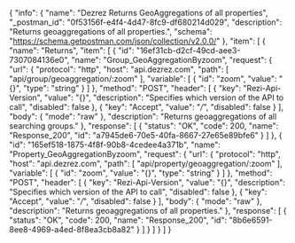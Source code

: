 {
  "info": {
    "name": "Dezrez Returns GeoAggregations of all properties",
    "_postman_id": "0f53156f-e4f4-4d47-8fc9-df680214d029",
    "description": "Returns geoaggregations of all properties.",
    "schema": "https://schema.getpostman.com/json/collection/v2.0.0/"
  },
  "item": [
    {
      "name": "Returns",
      "item": [
        {
          "id": "16ef31cb-d2cf-49cd-aee3-7307084136e0",
          "name": "Group_GeoAggregationByzoom",
          "request": {
            "url": {
              "protocol": "http",
              "host": "api.dezrez.com",
              "path": [
                "api/group/geoaggregation/:zoom"
              ],
              "variable": [
                {
                  "id": "zoom",
                  "value": "{}",
                  "type": "string"
                }
              ]
            },
            "method": "POST",
            "header": [
              {
                "key": "Rezi-Api-Version",
                "value": "{}",
                "description": "Specifies which version of the API to call",
                "disabled": false
              },
              {
                "key": "Accept",
                "value": "*/*",
                "disabled": false
              }
            ],
            "body": {
              "mode": "raw"
            },
            "description": "Returns geoaggregations of all searching groups."
          },
          "response": [
            {
              "status": "OK",
              "code": 200,
              "name": "Response_200",
              "id": "a7945de6-70e5-40fa-8667-27e65e89bfe6"
            }
          ]
        },
        {
          "id": "165ef518-1875-4f8f-90b8-4cedee4a371b",
          "name": "Property_GeoAggregationByzoom",
          "request": {
            "url": {
              "protocol": "http",
              "host": "api.dezrez.com",
              "path": [
                "api/property/geoaggregation/:zoom"
              ],
              "variable": [
                {
                  "id": "zoom",
                  "value": "{}",
                  "type": "string"
                }
              ]
            },
            "method": "POST",
            "header": [
              {
                "key": "Rezi-Api-Version",
                "value": "{}",
                "description": "Specifies which version of the API to call",
                "disabled": false
              },
              {
                "key": "Accept",
                "value": "*/*",
                "disabled": false
              }
            ],
            "body": {
              "mode": "raw"
            },
            "description": "Returns geoaggregations of all properties."
          },
          "response": [
            {
              "status": "OK",
              "code": 200,
              "name": "Response_200",
              "id": "8b6e6591-8ee8-4969-a4ed-8f8ea3cb8a82"
            }
          ]
        }
      ]
    }
  ]
}